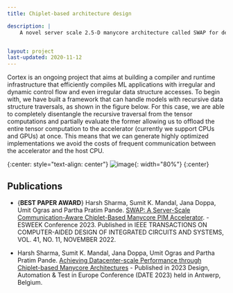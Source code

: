 ```yaml
---
title: Chiplet-based architecture design

description: |
    A novel server scale 2.5-D manycore architecture called SWAP for deep learning (DL) applications.


layout: project
last-updated: 2020-11-12
---
```


Cortex is an ongoing project that aims at building a compiler and runtime infrastructure that efficiently compiles ML applications with irregular and dynamic control flow and even irregular data structure accesses. To begin with, we have built a framework that can handle models with recursive data structure traversals, as shown in the figure below. For this case, we are able to completely disentangle the recursive traversal from the tensor computations and partially evaluate the former allowing us to offload the entire tensor computation to the accelerator (currently we support CPUs and GPUs) at once. This means that we can generate highly optimized implementations we avoid the costs of frequent communication between the accelerator and the host CPU.

{:center: style="text-align: center"}
![image](/img/cortex/overview.png){: width="80%"}
{:center}

## Publications

* {**BEST PAPER AWARD**} Harsh Sharma, Sumit K. Mandal, Jana Doppa, Umit Ogras and Partha Pratim Pande. [SWAP: A Server-Scale Communication-Aware Chiplet-Based Manycore PIM Accelerator](https://ieeexplore.ieee.org/stamp/stamp.jsp?arnumber=9852792). - ESWEEK Conference 2023. Published in IEEE TRANSACTIONS ON COMPUTER-AIDED DESIGN OF INTEGRATED CIRCUITS AND SYSTEMS, VOL. 41, NO. 11, NOVEMBER 2022. 

* Harsh Sharma, Sumit K. Mandal, Jana Doppa, Umit Ogras and Partha Pratim Pande. [Achieving Datacenter-scale Performance through Chiplet-based Manycore Architectures](https://ieeexplore.ieee.org/stamp/stamp.jsp?arnumber=10137125) - Published in 2023 Design, Automation & Test in Europe Conference (DATE 2023) held in Antwerp, Belgium. 